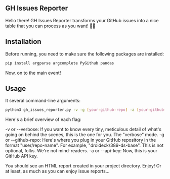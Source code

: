 ## GH Issues Reporter
Hello there! GH Issues Reporter transforms your GitHub issues into a nice table that you can process as you want! 🧙‍♂️

## Installation
Before running, you need to make sure the following packages are installed:

```bash
pip install argparse argcomplete PyGithub pandas
```

Now, on to the main event!

## Usage
It several command-line arguments:

```bash
python3 gh_issues_reporter.py -v -g [your-github-repo] -a [your-github-api-key]
```

Here's a brief overview of each flag:

-v or --verbose: If you want to know every tiny, meticulous detail of what's going on behind the scenes, this is the one for you. The "verbose" mode.
-g or --github-repo: Here's where you plug in your GitHub repository in the format "user/repo-name". For example, "droideck/389-ds-base". This is not optional, folks. We're not mind-readers.
-a or --api-key: Now, this is your GitHub API key.

You should see an HTML report created in your project directory. Enjoy! Or at least, as much as you can enjoy issue reports...
